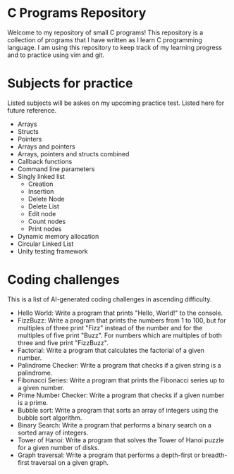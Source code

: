 # C Programs Repository

Welcome to my repository of small C programs! This repository is a collection of programs that I have written as I learn C programming language. I am using this repository to keep track of my learning progress and to practice using vim and git.

# Subjects for practice
Listed subjects will be askes on my upcoming practice test. Listed here for future reference.

*   Arrays
*   Structs
*   Pointers
*   Arrays and pointers
*   Arrays, pointers and structs combined
*   Callback functions
*   Command line parameters
*   Singly linked list
    - Creation
    - Insertion
    - Delete Node
    - Delete List
    - Edit node
    - Count nodes
    - Print nodes
*   Dynamic memory allocation
*   Circular Linked List
*   Unity testing framework

# Coding challenges

This is a list of AI-generated coding challenges in ascending difficulty.

*    Hello World: Write a program that prints "Hello, World!" to the console.
*    FizzBuzz: Write a program that prints the numbers from 1 to 100, but for multiples of three print "Fizz" instead of the number and for the multiples of five print "Buzz". For numbers which are multiples of both three and five print "FizzBuzz".
*    Factorial: Write a program that calculates the factorial of a given number.
*    Palindrome Checker: Write a program that checks if a given string is a palindrome.
*    Fibonacci Series: Write a program that prints the Fibonacci series up to a given number.
*    Prime Number Checker: Write a program that checks if a given number is a prime.
*    Bubble sort: Write a program that sorts an array of integers using the bubble sort algorithm.
*    Binary Search: Write a program that performs a binary search on a sorted array of integers.
*    Tower of Hanoi: Write a program that solves the Tower of Hanoi puzzle for a given number of disks.
*    Graph traversal: Write a program that performs a depth-first or breadth-first traversal on a given graph.
